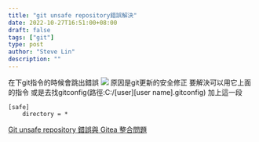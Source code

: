 ```yaml
---
title: "git unsafe repository錯誤解決"
date: 2022-10-27T16:51:00+08:00
draft: false
tags: ["git"]
type: post
author: "Steve Lin"
description: ""
---
```


在下git指令的時候會跳出錯誤
![](https://imgur.com/N8474PA.jpg)
原因是git更新的安全修正
要解決可以用它上面的指令
或是去找gitconfig(路徑:C:/[user]\[user name]\.gitconfig)
加上這一段
```
[safe]
	directory = *
```


[Git unsafe repository 錯誤與 Gitea 整合問題](https://blog.darkthread.net/blog/git-unsafe-repo-n-gitea/)